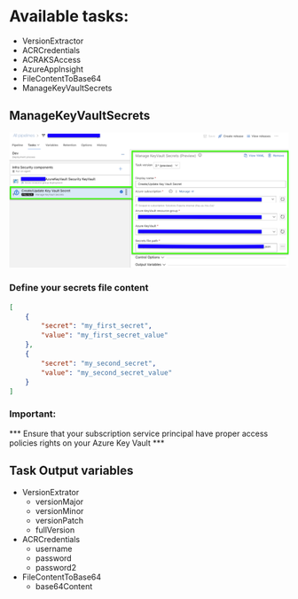 # Available tasks:
- VersionExtractor
- ACRCredentials
- ACRAKSAccess
- AzureAppInsight
- FileContentToBase64
- ManageKeyVaultSecrets

## ManageKeyVaultSecrets
![ManageKeyVaultSecrets](_screenShots/manageKeyVaultSecrets_v2-preview.png)

### Define your secrets file content
```json
[
	{
		"secret": "my_first_secret",
		"value": "my_first_secret_value"
	},
	{
		"secret": "my_second_secret",
		"value": "my_second_secret_value"
	}
]
```

### Important:
*** Ensure that your subscription service principal have proper access policies rights on your Azure Key Vault ***

## Task Output variables
- VersionExtrator
	- versionMajor
	- versionMinor
	- versionPatch
	- fullVersion
- ACRCredentials
	- username
	- password
	- password2
- FileContentToBase64
	- base64Content